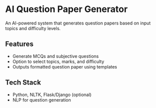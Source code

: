# AI Question Paper Generator

An AI-powered system that generates question papers based on input topics and difficulty levels.

## Features
- Generate MCQs and subjective questions
- Option to select topics, marks, and difficulty
- Outputs formatted question paper using templates

## Tech Stack
- Python, NLTK, Flask/Django (optional)
- NLP for question generation
